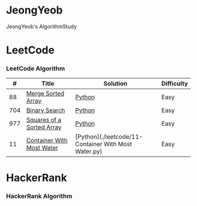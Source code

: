 # JeongYeob
JeongYeob's AlgorithmStudy


LeetCode
========

### LeetCode Algorithm


| # | Title | Solution | Difficulty |
|---| ----- | -------- | ---------- |
|88|[Merge Sorted Array](https://leetcode.com/problems/merge-sorted-array/) | [Python](./leetcode/11.py)|Easy|
|704|[Binary Search](https://leetcode.com/problems/binary-search/) | [Python](./leetcode/11.py)|Easy|
|977|[Squares of a Sorted Array](https://leetcode.com/problems/squares-of-a-sorted-array/) | [Python](./leetcode/11.py)|Easy|
|11|[Container With Most Water](https://leetcode.com/problems/container-with-most-water/) | [Python](./leetcode/11-Container With Most Water.py)|Easy|

HackerRank
========

### HackerRank Algorithm
